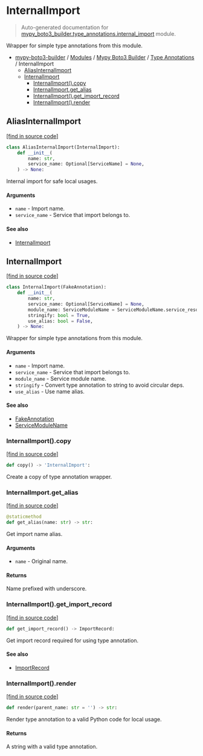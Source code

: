 # InternalImport

> Auto-generated documentation for [mypy_boto3_builder.type_annotations.internal_import](https://github.com/vemel/mypy_boto3_builder/blob/master/mypy_boto3_builder/type_annotations/internal_import.py) module.

Wrapper for simple type annotations from this module.

- [mypy-boto3-builder](../../README.md#mypy_boto3_builder) / [Modules](../../MODULES.md#mypy-boto3-builder-modules) / [Mypy Boto3 Builder](../index.md#mypy-boto3-builder) / [Type Annotations](index.md#type-annotations) / InternalImport
    - [AliasInternalImport](#aliasinternalimport)
    - [InternalImport](#internalimport)
        - [InternalImport().copy](#internalimportcopy)
        - [InternalImport.get_alias](#internalimportget_alias)
        - [InternalImport().get_import_record](#internalimportget_import_record)
        - [InternalImport().render](#internalimportrender)

## AliasInternalImport

[[find in source code]](https://github.com/vemel/mypy_boto3_builder/blob/master/mypy_boto3_builder/type_annotations/internal_import.py#L86)

```python
class AliasInternalImport(InternalImport):
    def __init__(
        name: str,
        service_name: Optional[ServiceName] = None,
    ) -> None:
```

Internal import for safe local usages.

#### Arguments

- `name` - Import name.
- `service_name` - Service that import belongs to.

#### See also

- [InternalImport](#internalimport)

## InternalImport

[[find in source code]](https://github.com/vemel/mypy_boto3_builder/blob/master/mypy_boto3_builder/type_annotations/internal_import.py#L12)

```python
class InternalImport(FakeAnnotation):
    def __init__(
        name: str,
        service_name: Optional[ServiceName] = None,
        module_name: ServiceModuleName = ServiceModuleName.service_resource,
        stringify: bool = True,
        use_alias: bool = False,
    ) -> None:
```

Wrapper for simple type annotations from this module.

#### Arguments

- `name` - Import name.
- `service_name` - Service that import belongs to.
- `module_name` - Service module name.
- `stringify` - Convert type annotation to string to avoid circular deps.
- `use_alias` - Use name alias.

#### See also

- [FakeAnnotation](fake_annotation.md#fakeannotation)
- [ServiceModuleName](../enums/service_module_name.md#servicemodulename)

### InternalImport().copy

[[find in source code]](https://github.com/vemel/mypy_boto3_builder/blob/master/mypy_boto3_builder/type_annotations/internal_import.py#L73)

```python
def copy() -> 'InternalImport':
```

Create a copy of type annotation wrapper.

### InternalImport.get_alias

[[find in source code]](https://github.com/vemel/mypy_boto3_builder/blob/master/mypy_boto3_builder/type_annotations/internal_import.py#L38)

```python
@staticmethod
def get_alias(name: str) -> str:
```

Get import name alias.

#### Arguments

- `name` - Original name.

#### Returns

Name prefixed with underscore.

### InternalImport().get_import_record

[[find in source code]](https://github.com/vemel/mypy_boto3_builder/blob/master/mypy_boto3_builder/type_annotations/internal_import.py#L67)

```python
def get_import_record() -> ImportRecord:
```

Get import record required for using type annotation.

#### See also

- [ImportRecord](../import_helpers/import_record.md#importrecord)

### InternalImport().render

[[find in source code]](https://github.com/vemel/mypy_boto3_builder/blob/master/mypy_boto3_builder/type_annotations/internal_import.py#L51)

```python
def render(parent_name: str = '') -> str:
```

Render type annotation to a valid Python code for local usage.

#### Returns

A string with a valid type annotation.
